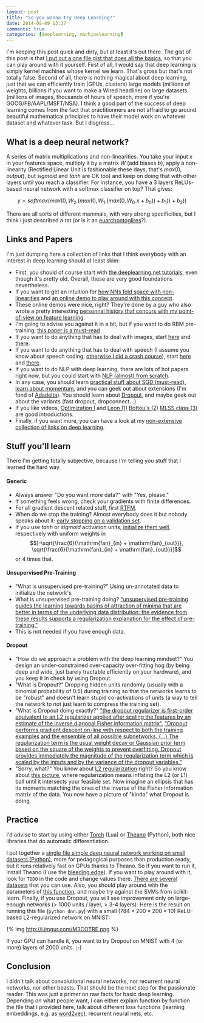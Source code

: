 ```yaml
---
layout: post
title: "So you wanna try Deep Learning?"
date: 2014-08-09 13:37
comments: true
categories: [deeplearning, machinelearning]
---
```


I'm keeping this post quick and dirty, but at least it's out there. The gist of this post is that [I put out a one file gist that does all the basics](8a0f820261926e2f41cc), so that you can play around with it yourself. First of all, I would say that deep learning is simply kernel machines whose kernel we learn. That's gross but that's not totally false. Second of all, there is nothing magical about deep learning, just that we can efficiently train (GPUs, clusters) large models (millions of weights, billions if you want to make a Wired headline) on large datasets (millions of images, thousands of hours of speech, more if you're GOOG/FB/AAPL/MSFT/NSA). I think a good part of the success of deep learning comes from the fact that practitionners are not affraid to go around beautiful mathematical principles to have their model work on whatever dataset and whatever task. But I disgress...

## What is a deep neural network?

A series of matrix multiplications and non-linearities. You take your input $x$ in your features space, multiply it by a matrix $W$ (add biases $b$), apply a non-linearity (Rectified Linear Unit is fashionable these days, that's $max(0, output)$, but $sigmoid$ and $tanh$ are OK too) and keep on doing that with other layers until you reach a classifier. For instance, you have a 3 layers ReLUs-based neural network with a softmax classifier on top? That gives:

$$y = softmax(max(0, W_2.(max(0, W_1.(max(0, W_0.x + b_0))+ b_1)) + b_2))$$

There are all sorts of different mammals, with very strong specificities, but I think I just described a rat (or is it an [euarchontoglires](https://en.wikipedia.org/wiki/Euarchontoglires)?).

## Links and Papers

I'm just dumping here a collection of links that I think everybody with an interest in deep learning should at least skim:

 - First, you should of course start with [the deeplearning.net tutorials](http://deeplearning.net/tutorial/), even though it's pretty old. Overall, these are very good foundations nevertheless.
 - If you want to get an intuition for [how NNs fold space with non-linearities](http://colah.github.io/posts/2014-03-NN-Manifolds-Topology/) and [an online demo to play around with this concept](http://cs.stanford.edu/people/karpathy/convnetjs/demo/classify2d.html).
 -  These online demos were nice, right? They're done by a guy who also wrote a pretty interesting [personnal history that concurs with my point-of-view on feature learning](http://karpathy.github.io/2014/07/03/feature-learning-escapades/).
 - I'm going to advise you against it in a bit, but if you want to do RBM pre-training, [this paper is a must-read](https://www.cs.toronto.edu/~hinton/absps/guideTR.pdf)
 - If you want to do anything that has to deal with images, start [here](http://papers.nips.cc/paper/4824-imagenet-classification-with-deep-convolutional-neural-networks.pdf) and [there](http://arxiv.org/pdf/1311.2901.pdf).
 - If you want to do anything that has to deal with speech (I assume you know about speech coding, [otherwise I did a crash course](http://i.imgur.com/fA0QIQr.png)), start [here](http://www.cs.utoronto.ca/~gdahl/papers/dbnPhoneRec.pdf) and [there](http://www.csri.utoronto.ca/~hinton/absps/googlerectified.pdf).
 - If you want to do NLP with deep learning, there are lots of hot papers right now, but you could start with [NLP (almost) from scratch](http://leon.bottou.org/publications/pdf/jmlr-2011.pdf).
 - In any case, you should learn [practical stuff about SGD (must-read)](http://research.microsoft.com/pubs/192769/tricks-2012.pdf), [learn about momentum](http://machinelearning.wustl.edu/mlpapers/paper_files/icml2013_sutskever13.pdf), and you can geek out about extensions (I'm fond of [Adadelta](http://arxiv.org/pdf/1212.5701.pdf)). You should learn about [Dropout](http://arxiv.org/pdf/1207.0580.pdf), and maybe geek out about the variants (fast dropout, dropconnect...).
 - If you like videos, [Optimization I](https://www.youtube.com/watch?v=6WeyTUnbwQQ) and [Leon (1)](http://www.youtube.com/embed/cXzGpiUcvRI?vq=hd1080&autoplay=1) [Bottou's (2)](http://www.youtube.com/embed/4-hTxJAwr8U?vq=hd1080&autoplay=1) [MLSS class (3)](http://www.youtube.com/embed/adXwym8Lakg?vq=hd1080&autoplay=1) are good introductions.
 - Finally, if you want more, you can have a look at my [non-extensive collection of links on deep learning](https://pinboard.in/search/u:syhw?query=deeplearning). 

## Stuff you'll learn

There I'm getting totally subjective, because I'm telling you stuff that I learned the hard way.

#### Generic

 - Always answer "Do you want more data?" with "Yes, please."
 - If something feels wrong, check your gradients with finite differences.
 - For all gradient descent related stuff, first [RTFM](http://research.microsoft.com/pubs/192769/tricks-2012.pdf).
 - When do we stop the training? Almost everybody does it but nobody speaks about it: [early stopping on a validation set](https://en.wikipedia.org/wiki/Early_stopping).
 - If you use $tanh$ or $sigmoid$ activation units, [initialize them well](http://machinelearning.wustl.edu/mlpapers/paper_files/AISTATS2010_GlorotB10.pdf), respectively with uniform weights in $$[-\sqrt{\frac{6}{\mathrm{fan}_{in} + \mathrm{fan}_{out}}}, \sqrt{\frac{6}{\mathrm{fan}_{in} + \mathrm{fan}_{out}}}]$$ or $4$ times that.

#### Unsupervised Pre-Training

 - "What is unsupervised pre-training?" Using un-annotated data to initialize the network's 
 - What is unsupervised pre-training doing? ["unsupervised pre-training guides the learning towards basins of attraction of minima that are better in terms of the underlying data distribution; the evidence from these results supports a regularization explanation for the effect of pre-training."](http://jmlr.org/papers/volume11/erhan10a/erhan10a.pdf)
 - This is not needed if you have enough data.

#### Dropout

 - "How do we approach a problem with the deep learning mindset?" You design an under-constrained over-capacity over-fitting hog (by being deep and wide, just barely tractable efficiently on your hardware), and you keep it in check by using Dropout.
 - "What is Dropout?" Dropping hidden units randomly (usually with a binomial probability of 0.5) during training so that the networks learns to be "robust" and doesn't learn stupid co-activations of units (a way to tell the network to not just learn to compress the training set).
 - "What is Dropout doing exactly?" ["the dropout regularizer is first-order equivalent to an L2 regularizer applied after scaling the features by an estimate of the inverse diagonal Fisher information matrix"](http://papers.nips.cc/paper/4882-dropout-training-as-adaptive-regularization.pdf), ["Dropout performs gradient descent on-line with respect to both the training examples and the ensemble of all possible subnetworks. (...) The regularization term is the usual weight decay or Gaussian prior term based on the square of the weights to prevent overfitting. Dropout provides immediately the magnitude of the regularization term which is scaled by the inputs and by the variance of the dropout variables."](http://papers.nips.cc/paper/4878-understanding-dropout.pdf)
 - "Sorry, what?" You know about [L2 regularization](https://en.wikipedia.org/wiki/Tikhonov_regularization) right? So you know about [this picture](http://ej.iop.org/images/1741-2552/9/5/056002/Full/jne427232f9_online.jpg), where regularization means inflating the L2 (or L1) ball until it intersects your feasible set. Now imagine an ellipsis that has its moments matching the ones of the inverse of the Fisher information matrix of the data. You now have a picture of "kinda" what Dropout is doing.

## Practice

I'd advise to start by using either [Torch](http://torch.ch/) (Lua) or [Theano](http://deeplearning.net/software/theano/) (Python), both nice libraries that do automatic differentiation.

I put together a [single file simple deep neural network working on small datasets (Python)](https://gist.github.com/SnippyHolloW/8a0f820261926e2f41cc), more for pedagogical purposes than production ready, but it runs relatively fast on GPUs thanks to Theano. So if you want to run it, install Theano (I use the [bleeding edge](http://deeplearning.net/software/theano/install.html#bleeding-edge-install-instructions)). If you want to play around with it, look for `TODO` in the code and change values there. [There are several datasets](https://gist.github.com/SnippyHolloW/8a0f820261926e2f41cc#file-dnn-py-L567-L573) that you can use. Also, you should play around with the parameters of [this function](https://gist.github.com/SnippyHolloW/8a0f820261926e2f41cc#file-dnn-py-L575-L577), and maybe try against the SVMs from scikit-learn. Finally, if you use Dropout, you will see improvement only on large-enough networks (> 1000 units / layer, > 3-4 layers). Here is the result on running this file (`python dnn.py`) with a small ($784\times200\times200\times10$) ReLU-based L2-regularized network on MNIST:

{% img http://i.imgur.com/M3COTRE.png %}

If your GPU can handle it, you want to try Dropout on MNIST with 4 (or more) layers of 2000 units. ;-)

## Conclusion

I didn't talk about convolutional neural networks, nor recurrent neural networks, nor other beasts. That should be the next step for the passionate reader. This was just a primer on raw facts for basic deep learning. Depending on what people want, I can either explain function by function the file that I provided here, talk about different loss functions (learning embeddings, e.g. as [word2vec](https://code.google.com/p/word2vec/)), recurrent neural nets, etc.

